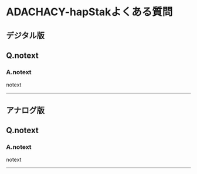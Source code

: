 # ADACHACY-hapStakよくある質問

## デジタル版 


## Q.notext

### A.notext
 
notext

----

## アナログ版 


## Q.notext

### A.notext
 
notext

----
